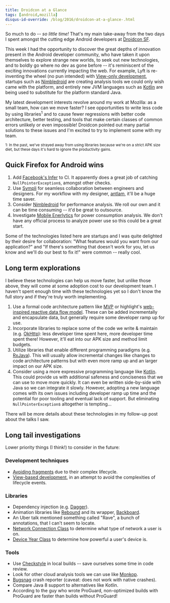 ```yaml
---
title: Droidcon at a Glance
tags: [android,mozilla]
disqus-id-override: /blog/2016/droidcon-at-a-glance-.html
---
```

So much to do -- *so little time!* That's my main take-away from the two days I
spent amongst the cutting edge Android developers at [Droidcon SF][droidcon].

This week I had the opportunity to discover the great depths of innovation
present in the Android developer community, who have taken it upon
themselves to explore strange new worlds, to seek out new technologies,
and to boldly go where no dev as gone before -- it's reminiscent of the
exciting innovations currently impacting the web. For example, Lyft is
re-inventing the wheel (no pun intended) with [View-only
development][view-only], startups such as [Nimbledroid][] are creating
analysis tools we could only wish came with the platform, and entirely
new JVM languages such as [Kotlin][] are being used to substitute for the
platform standard Java.

My latest development interests revolve around my work at Mozilla: as a
small team, how can we move faster? I see opportunities to write less
code by using libraries<sup>1</sup> and to cause fewer regressions with
better code architecture, better testing, and tools that make certain
classes of common errors unlikely or even impossible! Droidcon pointed
out many partial solutions to these issues and I'm excited to try to
implement some with my team.

<sub>1: In the past, we've strayed away from using libraries because
we're on a strict APK size diet, but these days it's hard to ignore the
productivity gains.</sub>

## Quick Firefox for Android wins
1. Add [Facebook's Infer][infer] to CI. It apparently does a great job of
   catching `NullPointerException`s, amongst other checks.
1. Use [Sympli][] for seamless collaboration between engineers and designers.
   For my workflow with my designer, [antlam][], it'll be a huge time saver.
1. Consider [Nimbledroid][] for performance analysis. We roll our own and it
   can be time consuming -- it'd be great to outsource.
1. Investigate [Mobile Enerlytics][] for power consumption analysis. We don't
   have any official process to analyze power use so this could be a great
   start.

Some of the technologies listed here are startups and I was quite delighted
by their desire for collaboration: "What features would you want from
our application?" and "If there's something that doesn't work for you,
let us know and we'll do our best to fix it!" were common -- really cool.

## Long term explorations
I believe these technologies can help us move faster, but unlike those
above, they will come at some adoption cost to our development team. I
haven't spent enough time with these technologies yet so I don't know
the full story and if they're truly worth implementing.

1. Use a formal code architecture pattern like [MVP][] or highlight's
   [web-inspired reactive data flow model][web-native]. These can be added
   incrementally and encapsulate data, but generally require some developer
   ramp up for use.
1. Incorporate libraries to replace some of the code we write & maintain (e.g.
   [OkHttp][]): less developer time spent here, more developer time spent
   there! However, it'll eat into our APK size and method limit budgets.
1. Utilize libraries that enable different programming paradigms (e.g.
   [RxJava][]). This will usually allow incremental changes like changes to code
   architecture patterns but with even more ramp up and an larger impact on our
   APK size.
1. Consider using a more expressive programming language like [Kotlin][]. This
   could provide us with additional safeness and conciseness that we can use to
   move more quickly. It can even be written side-by-side with Java so we can
   integrate it slowly. However, adopting a new language comes with its own
   issues including developer ramp up time and the potential for poor tooling
   and eventual lack of support. But eliminating `NullPointerException`s
   altogether is tempting...

There will be more details about these technologies in my follow-up post about
the talks I saw.

## Long tail investigations
Lower priority things (I think!) to consider in the future:

### Development techniques
* [Avoiding fragments][fragments] due to their complex lifecycle.
* [View-based development][view-only], in an attempt to avoid the complexities
  of lifecycle events.

### Libraries
* Dependency injection (e.g. [Dagger][]).
* Animation libraries like [Rebound][] and its wrapper, [Backboard][].
* An Uber talk mentioned something called "Rave", a bunch of annotations, that
  I can't seem to locate.
* [Network Connection
  Class](https://code.facebook.com/projects/1547113495553528/network-connection-class/)
  to determine what type of network a user is on.
* [Device Year
  Class](https://code.facebook.com/projects/1552773164984484/device-year-class/)
   to determine how powerful a user's device is.

### Tools
* Use [Checkstyle][] in local builds -- save ourselves some time in code review.
* Look for other cloud analysis tools we can use like [Monkop][].
* [Bugsnag][] crash reporter (caveat: does not work with native crashes).
* Compare Java 8 support to alternatives like Kotlin.
* According to the guy who wrote ProGuard, non-optimized builds with ProGuard
  are faster than builds without ProGuard!

[antlam]: https://medium.com/@antlam/
[backboard]: https://github.com/tumblr/Backboard
[bugsnag]: https://bugsnag.com/
[checkstyle]: http://checkstyle.sourceforge.net/
[dagger]: https://square.github.io/dagger/
[droidcon]: http://sf.droidcon.com/
[fragments]: https://corner.squareup.com/2014/10/advocating-against-android-fragments.html
[infer]: http://fbinfer.com/
[kotlin]: https://kotlinlang.org/
[mobile enerlytics]: http://mobileenerlytics.com/
[monkop]: https://www.monkop.com/
[mvp]: https://github.com/rallat/EffectiveAndroid
[nimbledroid]: https://nimbledroid.com/
[okhttp]: https://github.com/square/okhttp/
[rebound]: https://facebook.github.io/rebound/
[rxjava]: https://github.com/ReactiveX/RxJava
[sympli]: https://sympli.io
[view-only]: https://github.com/lyft/scoop
[web-native]: https://www.youtube.com/watch?v=UsuzhTlccRk
